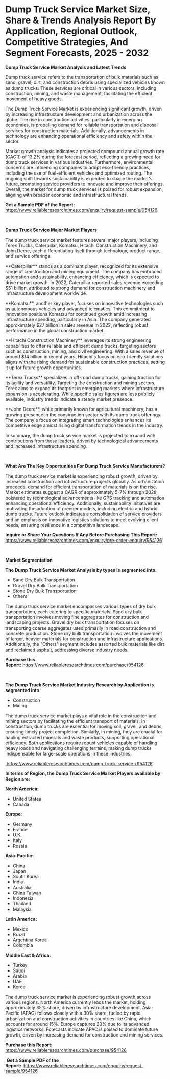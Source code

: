 <p><h1>Dump Truck Service Market Size, Share & Trends Analysis Report By Application, Regional Outlook, Competitive Strategies, And Segment Forecasts, 2025 - 2032</h1></p><p><strong>Dump Truck Service Market Analysis and Latest Trends</strong></p>
<p><p>Dump truck service refers to the transportation of bulk materials such as sand, gravel, dirt, and construction debris using specialized vehicles known as dump trucks. These services are critical in various sectors, including construction, mining, and waste management, facilitating the efficient movement of heavy goods.</p><p>The Dump Truck Service Market is experiencing significant growth, driven by increasing infrastructure development and urbanization across the globe. The rise in construction activities, particularly in emerging economies, is propelling demand for reliable transportation and disposal services for construction materials. Additionally, advancements in technology are enhancing operational efficiency and safety within the sector.</p><p>Market growth analysis indicates a projected compound annual growth rate (CAGR) of 13.2% during the forecast period, reflecting a growing need for dump truck services in various industries. Furthermore, environmental concerns are influencing companies to adopt eco-friendly practices, including the use of fuel-efficient vehicles and optimized routing. The ongoing shift towards sustainability is expected to shape the market's future, prompting service providers to innovate and improve their offerings. Overall, the market for dump truck services is poised for robust expansion, aligning with broader economic and infrastructural trends.</p></p>
<p><strong>Get a Sample PDF of the Report:&nbsp;</strong> <a href="https://www.reliableresearchtimes.com/enquiry/request-sample/954126?utm_campaign=2007&utm_medium=2&utm_source=Github&utm_content=ia&utm_term=18042025&utm_id=dump-truck-service">https://www.reliableresearchtimes.com/enquiry/request-sample/954126</a></p>
<p>&nbsp;</p>
<p><strong>Dump Truck Service Major Market Players</strong></p>
<p><p>The dump truck service market features several major players, including Terex Trucks, Caterpillar, Komatsu, Hitachi Construction Machinery, and John Deere, each differentiating itself through technology, product range, and service offerings. </p><p>**Caterpillar** stands as a dominant player, recognized for its extensive range of construction and mining equipment. The company has embraced automation and sustainability, enhancing efficiency, which is expected to drive market growth. In 2022, Caterpillar reported sales revenue exceeding $51 billion, attributed to strong demand for construction machinery and infrastructure development worldwide.</p><p>**Komatsu**, another key player, focuses on innovative technologies such as autonomous vehicles and advanced telematics. This commitment to innovation positions Komatsu for continued growth amid increasing infrastructure spending, particularly in Asia. The company generated approximately $27 billion in sales revenue in 2022, reflecting robust performance in the global construction market.</p><p>**Hitachi Construction Machinery** leverages its strong engineering capabilities to offer reliable and efficient dump trucks, targeting sectors such as construction, mining, and civil engineering. With a sales revenue of around $14 billion in recent years, Hitachi's focus on eco-friendly solutions aligns with the rising demand for sustainable construction practices, setting it up for future growth opportunities.</p><p>**Terex Trucks** specializes in off-road dump trucks, gaining traction for its agility and versatility. Targeting the construction and mining sectors, Terex aims to expand its footprint in emerging markets where infrastructure expansion is accelerating. While specific sales figures are less publicly available, industry trends indicate a steady market presence.</p><p>**John Deere**, while primarily known for agricultural machinery, has a growing presence in the construction sector with its dump truck offerings. The company's focus on integrating smart technologies enhances its competitive edge amidst rising digital transformation trends in the industry. </p><p>In summary, the dump truck service market is projected to expand with contributions from these leaders, driven by technological advancements and increased infrastructure spending.</p></p>
<p>&nbsp;</p>
<p><strong>What Are The Key Opportunities For Dump Truck Service Manufacturers?</strong></p>
<p><p>The dump truck service market is experiencing robust growth, driven by increased construction and infrastructure projects globally. As urbanization proceeds, demand for efficient transportation of materials is on the rise. Market estimates suggest a CAGR of approximately 5-7% through 2028, bolstered by technological advancements like GPS tracking and automation enhancing operational efficiency. Additionally, sustainability initiatives are motivating the adoption of greener models, including electric and hybrid dump trucks. Future outlook indicates a consolidation of service providers and an emphasis on innovative logistics solutions to meet evolving client needs, ensuring resilience in a competitive landscape.</p></p>
<p><strong>Inquire or Share Your Questions If Any Before Purchasing This Report:</strong> <a href="https://www.reliableresearchtimes.com/enquiry/pre-order-enquiry/954126?utm_campaign=2007&utm_medium=2&utm_source=Github&utm_content=ia&utm_term=18042025&utm_id=dump-truck-service">https://www.reliableresearchtimes.com/enquiry/pre-order-enquiry/954126</a></p>
<p>&nbsp;</p>
<p><strong>Market Segmentation</strong></p>
<p><strong>The Dump Truck Service Market Analysis by types is segmented into:</strong></p>
<p><ul><li>Sand Dry Bulk Transportation</li><li>Gravel Dry Bulk Transportation</li><li>Stone Dry Bulk Transportation</li><li>Others</li></ul></p>
<p><p>The dump truck service market encompasses various types of dry bulk transportation, each catering to specific materials. Sand dry bulk transportation involves moving fine aggregates for construction and landscaping projects. Gravel dry bulk transportation focuses on transporting coarse aggregates used primarily in road construction and concrete production. Stone dry bulk transportation involves the movement of larger, heavier materials for construction and infrastructure applications. Additionally, the "Others" segment includes assorted bulk materials like dirt and reclaimed asphalt, addressing diverse industry needs.</p></p>
<p><strong>Purchase this Report:&nbsp;</strong><a href="https://www.reliableresearchtimes.com/purchase/954126?utm_campaign=2007&utm_medium=2&utm_source=Github&utm_content=ia&utm_term=18042025&utm_id=dump-truck-service">https://www.reliableresearchtimes.com/purchase/954126</a></p>
<p>&nbsp;</p>
<p><strong>The Dump Truck Service Market Industry Research by Application is segmented into:</strong></p>
<p><ul><li>Construction</li><li>Mining</li></ul></p>
<p><p>The dump truck service market plays a vital role in the construction and mining sectors by facilitating the efficient transport of materials. In construction, dump trucks are essential for moving soil, gravel, and debris, ensuring timely project completion. Similarly, in mining, they are crucial for hauling extracted minerals and waste products, supporting operational efficiency. Both applications require robust vehicles capable of handling heavy loads and navigating challenging terrains, making dump trucks indispensable for large-scale operations in these industries.</p></p>
<p><a href="https://www.reliableresearchtimes.com/dump-truck-service-r954126?utm_campaign=2007&utm_medium=2&utm_source=Github&utm_content=ia&utm_term=18042025&utm_id=dump-truck-service">&nbsp;https://www.reliableresearchtimes.com/dump-truck-service-r954126</a></p>
<p><strong>In terms of Region, the Dump Truck Service Market Players available by Region are:</strong></p>
<p>
    <p> <strong> North America: </strong>
        <ul>
            <li>United States</li>
            <li>Canada</li>
        </ul>
        </p> 
    <p> <strong> Europe: </strong>
        <ul>
            <li>Germany</li>
            <li>France</li>
            <li>U.K.</li>
            <li>Italy</li>
            <li>Russia</li>
        </ul>
        </p> 
    <p> <strong> Asia-Pacific: </strong>
        <ul>
            <li>China</li>
            <li>Japan</li>
            <li>South Korea</li>
            <li>India</li>
            <li>Australia</li>
            <li>China Taiwan</li>
            <li>Indonesia</li>
            <li>Thailand</li>
            <li>Malaysia</li>
        </ul>
        </p> 
    <p> <strong> Latin America: </strong>
        <ul>
            <li>Mexico</li>
            <li>Brazil</li>
            <li>Argentina Korea</li>
            <li>Colombia</li>
        </ul>
        </p> 
    <p> <strong> Middle East & Africa: </strong>
        <ul>
            <li>Turkey</li>
            <li>Saudi</li>
            <li>Arabia</li>
            <li>UAE</li>
            <li>Korea</li>
        </ul>
    </p>
    </p>
<p><p>The dump truck service market is experiencing robust growth across various regions. North America currently leads the market, holding approximately 35% share, driven by infrastructure development. Asia-Pacific (APAC) follows closely with a 30% share, fueled by rapid urbanization and construction activities in countries like China, which accounts for around 15%. Europe captures 20% due to its advanced logistics networks. Forecasts indicate APAC is poised to dominate future growth, driven by increasing demand for construction and mining services.</p></p>
<p><strong>Purchase this Report: </strong><a href="https://www.reliableresearchtimes.com/purchase/954126?utm_campaign=2007&utm_medium=2&utm_source=Github&utm_content=ia&utm_term=18042025&utm_id=dump-truck-service">https://www.reliableresearchtimes.com/purchase/954126</a></p>
<p>&nbsp;<strong>Get a Sample PDF of the Report:&nbsp;&nbsp;</strong><a href="https://www.reliableresearchtimes.com/enquiry/request-sample/954126?utm_campaign=2007&utm_medium=2&utm_source=Github&utm_content=ia&utm_term=18042025&utm_id=dump-truck-service">https://www.reliableresearchtimes.com/enquiry/request-sample/954126</a></p>
<p><strong></strong></p>
<p><p></p><p></p><p></p></p>